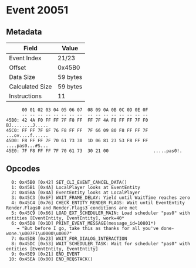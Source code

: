 # Event 20051

## Metadata

| Field           | Value    |
|-----------------|----------|
| Event Index     | 21/23    |
| Offset          | 0x45B0   |
| Data Size       | 59 bytes |
| Calculated Size | 59 bytes |
| Instructions    | 11       |

```
      00 01 02 03 04 05 06 07  08 09 0A 0B 0C 0D 0E 0F
      -- -- -- -- -- -- -- --  -- -- -- -- -- -- -- --
45B0: 42 4A F0 FF FF 7F F8 FF  FF 7F 4A F8 FF FF 7F F0  BJ........J.....
45C0: FF FF 7F 6F 76 F8 FF FF  7F 66 09 80 F8 FF FF 7F  ...ov....f......
45D0: F8 FF FF 7F 70 61 73 30  1D 06 81 23 53 F8 FF FF  ....pas0...#S...
45E0: 7F F8 FF FF 7F 70 61 73  30 21 00                 .....pas0!.     
```

## Opcodes

```
  0: 0x45B0 [0x42] SET_CLI_EVENT_CANCEL_DATA()
  1: 0x45B1 [0x4A] LocalPlayer looks at EventEntity
  2: 0x45BA [0x4A] EventEntity looks at LocalPlayer
  3: 0x45C3 [0x6F] WAIT_FRAME_DELAY: Yield until WaitTime reaches zero
  4: 0x45C4 [0x76] CHECK_ENTITY_RENDER_FLAGS: Wait until EventEntity Render.Flags0 and Render.Flags3 conditions are met
  5: 0x45C9 [0x66] LOAD_EXT_SCHEDULER_MAIN: Load scheduler "pas0" with entities [EventEntity, EventEntity], work=40*
  6: 0x45D8 [0x1D] PRINT_EVENT_MESSAGE(message_id=10801*)
    → "But before I go, take this as thanks for all you've done-wone.\u007F1\u0000\u0007"
  7: 0x45DB [0x23] WAIT_FOR_DIALOG_INTERACTION
  8: 0x45DC [0x53] WAIT_SCHEDULER_TASK: Wait for scheduler "pas0" with entities [EventEntity, EventEntity]
  9: 0x45E9 [0x21] END_EVENT
 10: 0x45EA [0x00] END_REQSTACK()
```
